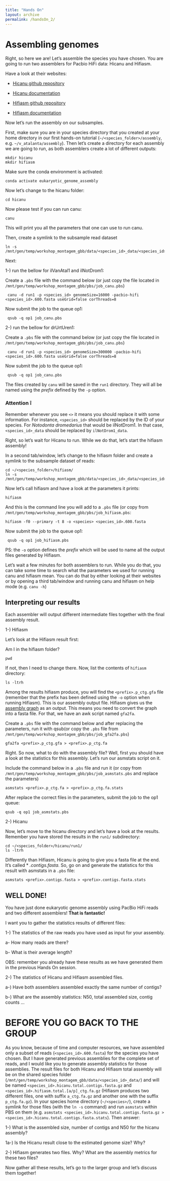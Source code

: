 ```yaml
---
title: "Hands On"
layout: archive
permalink: /handsOn_2/
---  
```


# Assembling genomes

Right, so here we are! Let’s assemble the species you have chosen. You are going to run two assemblers for Pacbio HiFi data: Hicanu and Hifiasm.

Have a look at their websites:

* [Hicanu github repository](https://github.com/marbl/canu)
* [Hicanu documentation](https://canu.readthedocs.io/en/latest/)

* [Hifiasm github repository](https://github.com/chhylp123/hifiasm)
* [Hifiasm documentation](https://hifiasm.readthedocs.io/en/latest/)

Now let’s run the assembly on our subsamples.


First, make sure you are in your species directory that you created at your home directory in our first hands-on tutorial (`~/<species_folder>/assembly`, e.g. `~/v_atalanta/assembly`). Then let’s create a directory for each assembly we are going to run, as both assemblers create a lot of different outputs:

```console  
mkdir hicanu
mkdir hifiasm
```  

Make sure the conda environment is activated:

```console
conda activate eukaryotic_genome_assembly
```

Now let’s change to the hicanu folder:

```console
cd hicanu
```
Now please test if you can run canu:

```console  
canu
```  

This will print you all the parameters that one can use to run canu. 

Then, create a symlink to the subsample read dataset
```console  
ln -s /mnt/gen/temp/workshop_montagem_gbb/data/<species_id>_data/<species_id>.600.fasta
```

Next:

1-) run the bellow for ilVanAtal1 and ilNotDrom1:

 Create a `.pbs` file with the command below (or just copy the file located in `/mnt/gen/temp/workshop_montagem_gbb/pbs/job_canu.pbs`)
```console  
 canu -d run1 -p <species_id> genomeSize=16000 -pacbio-hifi <species_id>.600.fasta useGrid=false corThreads=8
```

Now submit the job to the queue op1:
```console  
 qsub -q op1 job_canu.pbs
```

2-) run the bellow for drUrtUren1:


 Create a `.pbs` file with the command below (or just copy the file located in `/mnt/gen/temp/workshop_montagem_gbb/pbs/job_canu.pbs`)
```console  
 canu -d run1 -p <species_id> genomeSize=300000 -pacbio-hifi <species_id>.600.fasta useGrid=false corThreads=8
```

Now submit the job to the queue op1:
```console  
 qsub -q op1 job_canu.pbs
```

The files created by `canu` will be saved in the `run1` directory. They will all be named using the *prefix* defined by the `-p` option. 
  
### Attention :grey_exclamation: 

Remember whenever you see `<>` it means you should replace it with some information. For instance, `<species_id>` should be replaced by the ID of your species. For *Notodonta dromedarius* that would be ilNotDrom1. In that case, `<species_id>_data` should be replaced by `ilNotDrom1_data`. 

Right, so let’s wait for Hicanu to run. While we do that, let’s start the hifiasm assembly!

In a second tab/window, let’s change to the hifiasm folder and create a symlink to the subsample dataset of reads:

```console  
cd ~/<species_folder>/hifiasm/
ln -s /mnt/gen/temp/workshop_montagem_gbb/data/<species_id>_data/<species_id>.600.fasta
```

Now let’s call hifiasm and have a look at the parameters it prints:

```console  
hifiasm
```

And this is the command line you will add to a `.pbs` file (or copy from `/mnt/gen/temp/workshop_montagem_gbb/pbs/job_hifiasm.pbs`:
```console  
hifiasm -f0 --primary -t 8 -o <species> <species_id>.600.fasta
```

Now submit the job to the queue op1:
```console  
 qsub -q op1 job_hifiasm.pbs
```

PS: the `-o` option defines the *prefix* which will be used to name all the output files generated by Hifiasm.

Let’s wait a few minutes for both assemblers to run. While you do that, you can take some time to search what the parameters we used for running canu and hifiasm mean. You can do that by either looking at their websites or by opening a third tab/window and running canu and hifiasm on help mode (e.g. `canu -h`)

## Interpreting our results

Each assembler will output different intermediate files together with the final assembly result. 

1-) Hifiasm

Let’s look at the Hifiasm result first:

Am I in the hifiasm folder? 

```console
pwd  
```

If not, then I need to change there. Now, list the contents of `hifiasm` directory:

```console
ls -ltrh  
```

Among the results hifiasm produce, you will find the `<prefix>.p_ctg.gfa` file (remember that the prefix has been defined using the `-o` option when running Hifiasm). This is our assembly output file. Hifiasm gives us the [assembly graph](http://gfa-spec.github.io/GFA-spec/GFA1.html) as an output. This means you need to convert the graph into a fasta file. For that, we have an awk script named `gfa2fa`.

Create a `.pbs` file with the command below and after replacing the parameters, run it with qsub(or copy the `.pbs` file from `/mnt/gen/temp/workshop_montagem_gbb/pbs/job_gfa2fa.pbs`)
```console 
gfa2fa <prefix>.p_ctg.gfa > <prefix>.p_ctg.fa
```

Right. So now, what to do with the assembly file?
Well, first you should have a look at the statistics for this assembly. Let’s run our asmstats script on it.

Include the command below in a `.pbs` file and run it (or copy from `/mnt/gen/temp/workshop_montagem_gbb/pbs/job_asmstats.pbs` and replace the parameters)
```console  
asmstats <prefix>.p_ctg.fa > <prefix>.p_ctg.fa.stats
```

After replace the correct files in the parameters, submit the job to the op1 queue:
```console  
qsub -q op1 job_asmstats.pbs
```


2-) Hicanu

Now, let’s move to the hicanu directory and let’s have a look at the results. Remember you have stored the results in the `run1/` subdirectory:

```console  
cd ~/<species_folder>/hicanu/run1/
ls -ltrh
```

Differently than Hifiasm, Hicanu is going to give you a fasta file at the end. It’s called * *.contigs.fasta.* So, go on and generate the statistics for this result with asmstats in a `.pbs` file:

```console  
asmstats <prefix>.contigs.fasta > <prefix>.contigs.fasta.stats
```

## WELL DONE!
You have just done eukaryotic genome assembly using PacBio HiFi reads and two different assemblers! **That is fantastic!**

I want you to gather the statistics results of different files:

1-) The statistics of the raw reads you have used as input for your assembly.

a- How many reads are there?

b- What is their average length?

OBS: remember you already have these results as we have generated them in the previous Hands On session.

2-) The statistics of Hicanu and Hifiasm assembled files.

a-) Have both assemblers assembled exactly the same number of contigs?

b-) What are the assembly statistics: N50, total assembled size, contig counts ...


# BEFORE YOU GO BACK TO THE GROUP

As you know, because of time and computer resources, we have assembled only a subset of reads (`<species_id>.600.fasta`) for the species you have chosen. But I have generated previous assemblies for the complete set of reads, and I would like you to generate assembly statistics for those assemblies. The result files for both Hicanu and Hifiasm total assembly will be on the shared species folder (`/mnt/gen/temp/workshop_montagem_gbb/data/<species_id>_data/`) and will be named `<species_id>.hicanu.total.contigs.fasta.gz` and `<species_id>.hifiasm.total.[a/p]_ctg.fa.gz` (Hifiasm produces two different files, one with suffix `a_ctg.fa.gz` and another one with the suffix `p_ctg.fa.gz`). In your species home directory (`~/<species>/`), create a symlink for those files (with the `ln -s` command) and run `asmstats` within PBS on them (e.g. `asmstats <species_id>.hicanu.total.contigs.fasta.gz > <species_id>.hicanu.total.contigs.fasta.stats`). Then answer:
  
  1-) What is the assembled size, number of contigs and N50 for the hicanu assembly? 
  
  1a-) Is the Hicanu result close to the estimated genome size? Why?
  
  2-) Hifiasm generates two files. Why? What are the assembly metrics for these two files?
  
Now gather all these results, let’s go to the larger group and let’s discuss them together!
